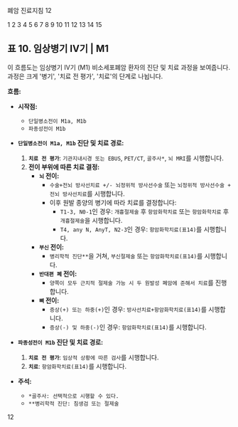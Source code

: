 폐암 진료지침 12

1 2 3 4 5 6 7 8 9 10 11 12 13 14 15

## 표 10. 임상병기 IV기 | M1

이 흐름도는 임상병기 IV기 (M1) 비소세포폐암 환자의 진단 및 치료 과정을 보여줍니다. 과정은 크게 '병기', '치료 전 평가', '치료'의 단계로 나뉩니다.

**흐름:**

*   **시작점:**
    *   `단일병소전이 M1a, M1b`
    *   `파종성전이 M1b`

*   **`단일병소전이 M1a, M1b` 진단 및 치료 경로:**
    1.  **`치료 전 평가`**: `기관지내시경 또는 EBUS`, `PET/CT`, `골주사*`, `뇌 MRI`를 시행합니다.
    2.  **전이 부위에 따른 치료 결정:**
        *   **`뇌` 전이:**
            *   `수술+전뇌 방사선치료 +/- 뇌정위적 방사선수술` 또는 `뇌정위적 방사선수술 + 전뇌 방사선치료`를 시행합니다.
            *   이후 원발 종양의 병기에 따라 치료를 결정합니다:
                *   `T1-3, N0-1`인 경우: `개흉절제술` 후 `항암화학치료` 또는 `항암화학치료` 후 `개흉절제술`을 시행합니다.
                *   `T4, any N, AnyT, N2-3`인 경우: `항암화학치료(표14)`를 시행합니다.
        *   **`부신` 전이:**
            *   `병리학적 진단**`을 거쳐, `부신절제술` 또는 `항암화학치료(표14)`를 시행합니다.
        *   **`반대편 폐` 전이:**
            *   `양쪽이 모두 근치적 절제술 가능 시 두 원발성 폐암에 준해서 치료`를 진행합니다.
        *   **`뼈` 전이:**
            *   `증상(+) 또는 하중(+)`인 경우: `방사선치료+항암화학치료(표14)`를 시행합니다.
            *   `증상(-) 및 하중(-)`인 경우: `항암화학치료(표14)`를 시행합니다.

*   **`파종성전이 M1b` 진단 및 치료 경로:**
    1.  **`치료 전 평가`**: `임상적 상황에 따른 검사`를 시행합니다.
    2.  **`치료`**: `항암화학치료(표14)`를 시행합니다.

*   **주석:**
    *   `*골주사: 선택적으로 시행할 수 있다.`
    *   `**병리학적 진단: 침생검 또는 절제술`

<PAGE>12